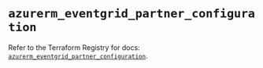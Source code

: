 # `azurerm_eventgrid_partner_configuration`

Refer to the Terraform Registry for docs: [`azurerm_eventgrid_partner_configuration`](https://registry.terraform.io/providers/hashicorp/azurerm/4.50.0/docs/resources/eventgrid_partner_configuration).
